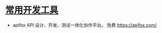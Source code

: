 # [常用开发工具](https://github.com/humyna/gitblog/issues/6)

* apifox
API 设计、开发、测试一体化协作平台。
免费
https://apifox.com/